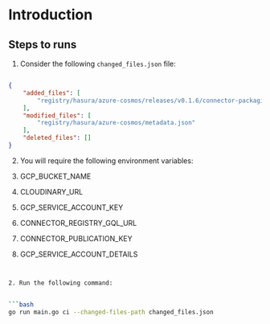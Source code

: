 # Introduction

## Steps to runs

1. Consider the following `changed_files.json` file:
```json

{
    "added_files": [
        "registry/hasura/azure-cosmos/releases/v0.1.6/connector-packaging.json"
    ],
    "modified_files": [
        "registry/hasura/azure-cosmos/metadata.json"
    ],
    "deleted_files": []
}
```

2. You will require the following environment variables:

1. GCP_BUCKET_NAME
2. CLOUDINARY_URL
3. GCP_SERVICE_ACCOUNT_KEY
4. CONNECTOR_REGISTRY_GQL_URL
5. CONNECTOR_PUBLICATION_KEY
6. GCP_SERVICE_ACCOUNT_DETAILS



```bash


2. Run the following command:


```bash
go run main.go ci --changed-files-path changed_files.json
```
